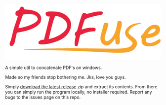 ![PDFuse Logo](https://github.com/angusbarnes/PDFuse/blob/main/Logo.png)

A simple util to concatenate PDF's on windows. 

Made so my friends stop bothering me. Jks, love you guys.  

Simply [download the latest release](https://github.com/angusbarnes/PDFuse/releases) zip and extract its contents. From there you can simply run the program locally, no installer required. Report any bugs to the issues page on this repo.
